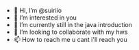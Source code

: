 - 👋 Hi, I’m @suiriio
- 👀 I’m interested in you
- 🌱 I’m currently still in the java introduction
- 💞️ I’m looking to collaborate with my hws
- 📫 How to reach me u cant i'll reach you

<!---
suiriio/suiriio is a ✨ special ✨ repository because its `README.md` (this file) appears on your GitHub profile.
You can click the Preview link to take a look at your changes.
--->
